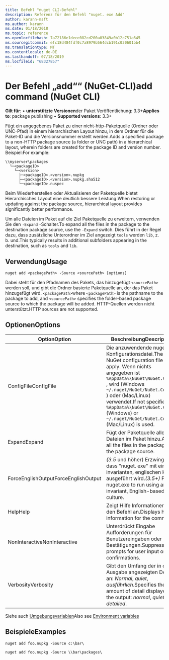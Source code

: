 ```yaml
---
title: Befehl "nuget CLI-Befehl"
description: Referenz für den Befehl "nuget. exe Add"
author: karann-msft
ms.author: karann
ms.date: 01/18/2018
ms.topic: reference
ms.openlocfilehash: 7a72186e1dece082cd200a03849a0b12c751a645
ms.sourcegitcommit: efc18d484fdf0c7a8979b564dcb191c030601bb4
ms.translationtype: MT
ms.contentlocale: de-DE
ms.lasthandoff: 07/18/2019
ms.locfileid: "68327857"
---
```

# <a name="add-command-nuget-cli"></a><span data-ttu-id="a3c7c-103">Der Befehl „add““ (NuGet-CLI)</span><span class="sxs-lookup"><span data-stu-id="a3c7c-103">add command (NuGet CLI)</span></span>

<span data-ttu-id="a3c7c-104">**Gilt für**: &bullet; **unterstützte Versionen**der Paket Veröffentlichung: 3.3+</span><span class="sxs-lookup"><span data-stu-id="a3c7c-104">**Applies to**: package publishing &bullet; **Supported versions**: 3.3+</span></span>

<span data-ttu-id="a3c7c-105">Fügt ein angegebenes Paket zu einer nicht-http-Paketquelle (Ordner oder UNC-Pfad) in einem hierarchischen Layout hinzu, in dem Ordner für die Paket-ID und die Versionsnummer erstellt werden.</span><span class="sxs-lookup"><span data-stu-id="a3c7c-105">Adds a specified package to a non-HTTP package source (a folder or UNC path) in a hierarchical layout, wherein folders are created for the package ID and version number.</span></span> <span data-ttu-id="a3c7c-106">Beispiel:</span><span class="sxs-lookup"><span data-stu-id="a3c7c-106">For example:</span></span>

    \\myserver\packages
      └─<packageID>
        └─<version>
          ├─<packageID>.<version>.nupkg
          ├─<packageID>.<version>.nupkg.sha512
          └─<packageID>.nuspec

<span data-ttu-id="a3c7c-107">Beim Wiederherstellen oder Aktualisieren der Paketquelle bietet Hierarchisches Layout eine deutlich bessere Leistung.</span><span class="sxs-lookup"><span data-stu-id="a3c7c-107">When restoring or updating against the package source, hierarchical layout provides significantly better performance.</span></span>

<span data-ttu-id="a3c7c-108">Um alle Dateien im Paket auf die Ziel Paketquelle zu erweitern, verwenden Sie den `-Expand` -Schalter.</span><span class="sxs-lookup"><span data-stu-id="a3c7c-108">To expand all the files in the package to the destination package source, use the `-Expand` switch.</span></span> <span data-ttu-id="a3c7c-109">Dies führt in der Regel dazu, dass zusätzliche Unterordner im Ziel angezeigt `tools` werden `lib`, z. b. und.</span><span class="sxs-lookup"><span data-stu-id="a3c7c-109">This typically results in additional subfolders appearing in the destination, such as `tools` and `lib`.</span></span>

## <a name="usage"></a><span data-ttu-id="a3c7c-110">Verwendung</span><span class="sxs-lookup"><span data-stu-id="a3c7c-110">Usage</span></span>

```cli
nuget add <packagePath> -Source <sourcePath> [options]
```

<span data-ttu-id="a3c7c-111">Dabei steht für den Pfadnamen des Pakets, das hinzugefügt `<sourcePath>` werden soll, und gibt die Ordner basierte Paketquelle an, der das Paket hinzugefügt wird. `<packagePath>`</span><span class="sxs-lookup"><span data-stu-id="a3c7c-111">where `<packagePath>` is the pathname to the package to add, and `<sourcePath>` specifies the folder-based package source to which the package will be added.</span></span> <span data-ttu-id="a3c7c-112">HTTP-Quellen werden nicht unterstützt.</span><span class="sxs-lookup"><span data-stu-id="a3c7c-112">HTTP sources are not supported.</span></span>

## <a name="options"></a><span data-ttu-id="a3c7c-113">Optionen</span><span class="sxs-lookup"><span data-stu-id="a3c7c-113">Options</span></span>

| <span data-ttu-id="a3c7c-114">Option</span><span class="sxs-lookup"><span data-stu-id="a3c7c-114">Option</span></span> | <span data-ttu-id="a3c7c-115">Beschreibung</span><span class="sxs-lookup"><span data-stu-id="a3c7c-115">Description</span></span> |
| --- | --- |
| <span data-ttu-id="a3c7c-116">ConfigFile</span><span class="sxs-lookup"><span data-stu-id="a3c7c-116">ConfigFile</span></span> | <span data-ttu-id="a3c7c-117">Die anzuwendende nuget-Konfigurationsdatei.</span><span class="sxs-lookup"><span data-stu-id="a3c7c-117">The NuGet configuration file to apply.</span></span> <span data-ttu-id="a3c7c-118">Wenn nichts angegeben ist `%AppData%\NuGet\NuGet.Config` , wird (Windows `~/.nuget/NuGet/NuGet.Config` ) oder (Mac/Linux) verwendet.</span><span class="sxs-lookup"><span data-stu-id="a3c7c-118">If not specified, `%AppData%\NuGet\NuGet.Config` (Windows) or `~/.nuget/NuGet/NuGet.Config` (Mac/Linux) is used.</span></span>|
| <span data-ttu-id="a3c7c-119">Expand</span><span class="sxs-lookup"><span data-stu-id="a3c7c-119">Expand</span></span> | <span data-ttu-id="a3c7c-120">Fügt der Paketquelle alle Dateien im Paket hinzu.</span><span class="sxs-lookup"><span data-stu-id="a3c7c-120">Adds all the files in the package to the package source.</span></span> |
| <span data-ttu-id="a3c7c-121">ForceEnglishOutput</span><span class="sxs-lookup"><span data-stu-id="a3c7c-121">ForceEnglishOutput</span></span> | <span data-ttu-id="a3c7c-122">*(3.5* und höher) Erzwingt, dass "nuget. exe" mit einer invarianten, englischen Kultur ausgeführt wird.</span><span class="sxs-lookup"><span data-stu-id="a3c7c-122">*(3.5+)* Forces nuget.exe to run using an invariant, English-based culture.</span></span> |
| <span data-ttu-id="a3c7c-123">Help</span><span class="sxs-lookup"><span data-stu-id="a3c7c-123">Help</span></span> | <span data-ttu-id="a3c7c-124">Zeigt Hilfe Informationen für den Befehl an.</span><span class="sxs-lookup"><span data-stu-id="a3c7c-124">Displays help information for the command.</span></span> |
| <span data-ttu-id="a3c7c-125">NonInteractive</span><span class="sxs-lookup"><span data-stu-id="a3c7c-125">NonInteractive</span></span> | <span data-ttu-id="a3c7c-126">Unterdrückt Eingabe Aufforderungen für Benutzereingaben oder Bestätigungen.</span><span class="sxs-lookup"><span data-stu-id="a3c7c-126">Suppresses prompts for user input or confirmations.</span></span> |
| <span data-ttu-id="a3c7c-127">Verbosity</span><span class="sxs-lookup"><span data-stu-id="a3c7c-127">Verbosity</span></span> | <span data-ttu-id="a3c7c-128">Gibt den Umfang der in der Ausgabe angezeigten Details an: *Normal*, *quiet*, *ausführlich*.</span><span class="sxs-lookup"><span data-stu-id="a3c7c-128">Specifies the amount of detail displayed in the output: *normal*, *quiet*, *detailed*.</span></span> |

<span data-ttu-id="a3c7c-129">Siehe auch [Umgebungsvariablen](cli-ref-environment-variables.md)</span><span class="sxs-lookup"><span data-stu-id="a3c7c-129">Also see [Environment variables](cli-ref-environment-variables.md)</span></span>

## <a name="examples"></a><span data-ttu-id="a3c7c-130">Beispiele</span><span class="sxs-lookup"><span data-stu-id="a3c7c-130">Examples</span></span>

```cli
nuget add foo.nupkg -Source c:\bar\

nuget add foo.nupkg -Source \\bar\packages\
```
